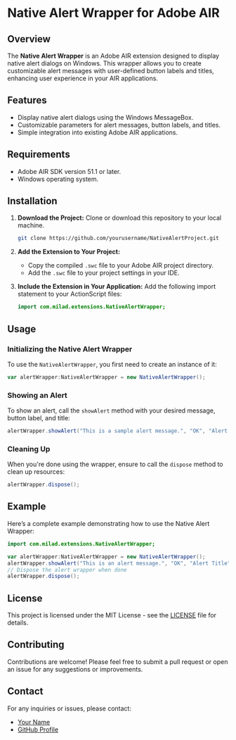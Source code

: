 # Native Alert Wrapper for Adobe AIR

## Overview

The **Native Alert Wrapper** is an Adobe AIR extension designed to display native alert dialogs on Windows. This wrapper allows you to create customizable alert messages with user-defined button labels and titles, enhancing user experience in your AIR applications.

## Features

- Display native alert dialogs using the Windows MessageBox.
- Customizable parameters for alert messages, button labels, and titles.
- Simple integration into existing Adobe AIR applications.

## Requirements

- Adobe AIR SDK version 51.1 or later.
- Windows operating system.

## Installation

1. **Download the Project:**
   Clone or download this repository to your local machine.

   ```bash
   git clone https://github.com/yourusername/NativeAlertProject.git
   ```

2. **Add the Extension to Your Project:**
   - Copy the compiled `.swc` file to your Adobe AIR project directory.
   - Add the `.swc` file to your project settings in your IDE.

3. **Include the Extension in Your Application:**
   Add the following import statement to your ActionScript files:

   ```actionscript
   import com.milad.extensions.NativeAlertWrapper;
   ```

## Usage

### Initializing the Native Alert Wrapper

To use the `NativeAlertWrapper`, you first need to create an instance of it:

```actionscript
var alertWrapper:NativeAlertWrapper = new NativeAlertWrapper();
```

### Showing an Alert

To show an alert, call the `showAlert` method with your desired message, button label, and title:

```actionscript
alertWrapper.showAlert("This is a sample alert message.", "OK", "Alert Title");
```

### Cleaning Up

When you're done using the wrapper, ensure to call the `dispose` method to clean up resources:

```actionscript
alertWrapper.dispose();
```

## Example

Here’s a complete example demonstrating how to use the Native Alert Wrapper:

```actionscript
import com.milad.extensions.NativeAlertWrapper;

var alertWrapper:NativeAlertWrapper = new NativeAlertWrapper();
alertWrapper.showAlert("This is an alert message.", "OK", "Alert Title");
// Dispose the alert wrapper when done
alertWrapper.dispose();
```

## License

This project is licensed under the MIT License - see the [LICENSE](LICENSE) file for details.

## Contributing

Contributions are welcome! Please feel free to submit a pull request or open an issue for any suggestions or improvements.

## Contact

For any inquiries or issues, please contact:

- [Your Name](mailto:your-email@example.com)
- [GitHub Profile](https://github.com/yourusername)
